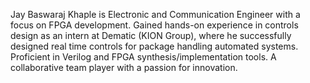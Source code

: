 Jay Baswaraj Khaple is Electronic and Communication Engineer with a focus on FPGA development. Gained hands-on experience in controls design as an intern at Dematic (KION Group), where he successfully designed real time controls for package handling automated systems. Proficient in Verilog and FPGA synthesis/implementation tools. A collaborative team player with a passion for innovation.
